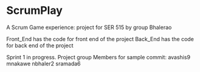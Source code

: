 # ScrumPlay


A Scrum Game experience: project for SER 515 by group Bhalerao

Front_End has the code for front end of the project
Back_End has the code for back end of the project

Sprint 1 in progress.
Project group Members for sample commit:
avashis9
mnakawe
nbhaler2
sramada6